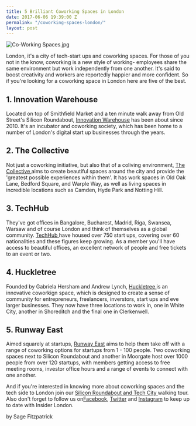 ```yaml
---
title: 5 Brilliant Coworking Spaces in London
date: 2017-06-06 19:39:00 Z
permalink: "/coworking-spaces-london/"
layout: post
---
```


![Co-Working Spaces.jpg](/uploads/Co-Working%20Spaces.jpg)

London, it's a city of tech-start ups and coworking spaces. For those of you not in the know, coworking is a new style of working- employees share the same environment but work independently from one another. It's said to boost creativity and workers are reportedly happier and more confident. So if you're looking for a coworking space in London here are five of the best.

## 1. Innovation Warehouse
Located on top of Smithfield Market and a ten minute walk away from Old Street's Silicon Roundabout, [Innovation Warehouse](http://www.innovationwarehouse.org) has been about since 2010. It's an incubator and coworking society, which has been home to a number of London's digital start up businesses through the years. 

## 2. The Collective
Not just a coworking initiative, but also that of a coliving environment, [The Collective ](https://www.thecollective.co.uk)aims to create beautiful spaces around the city and provide the 'greatest possible experiences within them'. It has work spaces in Old Oak Lane, Bedford Square, and Warple Way, as well as living spaces in incredible locations such as Camden, Hyde Park and Notting Hill. 

## 3. TechHub
They've got offices in Bangalore, Bucharest, Madrid, Riga, Swansea, Warsaw and of course London and think of themselves as a global community. [TechHub ](https://www.techhub.com/about-us/)have housed over 750 start ups, covering over 60 nationalities and these figures keep growing. As a member you'll have access to beautiful offices, an excellent network of people and free tickets to an event or two. 

## 4. Huckletree
Founded by Gabriela Hersham and Andrew Lynch, [Huckletree ](https://www.huckletree.com)is an innovative coworkign space, which is designed to create a sense of community for entrepreneurs, freelancers, inverstors, start ups and eve larger businesses. They now have three locations to work in, one in White City, another in Shoreditch and the final one in Clerkenwell. 

## 5. Runway East 
Aimed squarely at startups, [Runway East](https://runwayea.st) aims to help them take off with a range of coworking options for startups from 1 - 100 people. Two coworking spaces next to Silicon Roundabout and another in Moorgate host over 1000 people from over 120 startups, with members getting access to free meeting rooms, investor office hours and a range of events to connect with one another. 

And if you're interested in knowing more about coworking spaces and the tech side to London join our [Silicon Roundabout and Tech City ](http://www.insider-london.co.uk/tours/silicon-roundabout-and-tech-city-tour/)walking tour. Also don't forget to follow us on[Facebook](http://facebook.com/insiderlondon/?fref=ts), [Twitter](https://twitter.com/insiderlondon) and [Instagram](https://www.instagram.com/insiderlondontours/) to keep up to date with Insider London.

by Sage Fitzpatrick